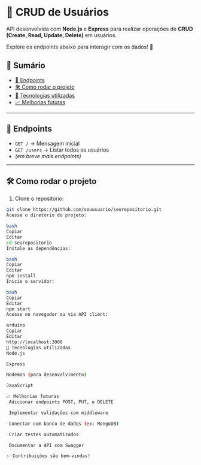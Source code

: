 # 👥 CRUD de Usuários

API desenvolvida com **Node.js** e **Express** para realizar operações de **CRUD (Create, Read, Update, Delete)** em usuários.

Explore os endpoints abaixo para interagir com os dados! 🚀

## 📑 Sumário

- [🚀 Endpoints](#-endpoints)
- [🛠️ Como rodar o projeto](#️-como-rodar-o-projeto)
- [🧪 Tecnologias utilizadas](#-tecnologias-utilizadas)
- [📈 Melhorias futuras](#-melhorias-futuras)

---

## 🚀 Endpoints

- `GET /` → Mensagem inicial
- `GET /users` → Listar todos os usuários
- *(em breve mais endpoints)*

---

## 🛠️ Como rodar o projeto

1. Clone o repositório:
```bash
git clone https://github.com/seuusuario/seurepositorio.git
Acesse o diretório do projeto:

bash
Copiar
Editar
cd seurepositorio
Instale as dependências:

bash
Copiar
Editar
npm install
Inicie o servidor:

bash
Copiar
Editar
npm start
Acesse no navegador ou via API client:

arduino
Copiar
Editar
http://localhost:3000
🧪 Tecnologias utilizadas
Node.js

Express

Nodemon (para desenvolvimento)

JavaScript

📈 Melhorias futuras
 Adicionar endpoints POST, PUT, e DELETE

 Implementar validações com middleware

 Conectar com banco de dados (ex: MongoDB)

 Criar testes automatizados

 Documentar a API com Swagger

✨ Contribuições são bem-vindas!
